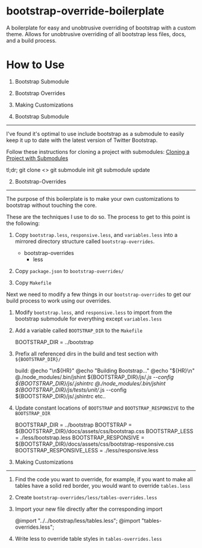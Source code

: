 bootstrap-override-boilerplate
==============================

A boilerplate for easy and unobtrusive overriding of bootstrap with a custom theme.
Allows for unobtrusive overriding of all bootstrap less files, docs, and a build process.

How to Use
==========

1) Bootstrap Submodule
2) Bootstrap Overrides
3) Making Customizations

1) Bootstrap Submodule
----------------------

I've found it's optimal to use include bootstrap as a submodule to easily keep it up to date with the latest version of Twitter Bootstrap.

Follow these instructions for cloning a project with submodules:
[Cloning a Project with Submodules](http://git-scm.com/book/en/Git-Tools-Submodules#Cloning-a-Project-with-Submodules)

tl;dr;
    git clone <<git-url>>
    git submodule init
    git submodule update

2) Bootstrap-Overrides
----------------------

The purpose of this boilerplate is to make your own customizations to bootstrap without touching the core.

These are the techniques I use to do so. The process to get to this point is the following:

1. Copy ```bootstrap.less```, ```responsive.less```, and ```variables.less``` into a mirrored directory structure called ```bootstrap-overrides```.

    - bootstrap-overrides
      - less

2. Copy ```package.json``` to ```bootstrap-overrides/```

3. Copy ```Makefile```

Next we need to modify a few things in our ```bootstrap-overrides``` to get our build process to work using our overrides.

1. Modify ```bootstrap.less```, and ```responsive.less``` to import from the bootstrap submodule for everything except ```variables.less```

2. Add a variable called ```BOOTSTRAP_DIR``` to the ```Makefile```

   BOOTSTRAP_DIR = ../bootstrap

3. Prefix all referenced dirs in the build and test section with ```${BOOTSTRAP_DIR}/```

    build:
    	@echo "\n${HR}"
    	@echo "Building Bootstrap..."
    	@echo "${HR}\n"
    	@./node_modules/.bin/jshint ${BOOTSTRAP_DIR}/js/*.js --config ${BOOTSTRAP_DIR}/js/.jshintrc
    	@./node_modules/.bin/jshint ${BOOTSTRAP_DIR}/js/tests/unit/*.js --config ${BOOTSTRAP_DIR}/js/.jshintrc
    	etc..

4. Update constant locations of ```BOOTSTRAP``` and ```BOOTSTRAP_RESPONSIVE``` to the ```BOOTSTRAP_DIR```

    BOOTSTRAP_DIR = ../bootstrap
    BOOTSTRAP = ${BOOTSTRAP_DIR}/docs/assets/css/bootstrap.css
    BOOTSTRAP_LESS = ./less/bootstrap.less
    BOOTSTRAP_RESPONSIVE = ${BOOTSTRAP_DIR}/docs/assets/css/bootstrap-responsive.css
    BOOTSTRAP_RESPONSIVE_LESS = ./less/responsive.less

3) Making Customizations
------------------------

1. Find the code you want to override, for example, if you want to make all tables have a solid red border, you would want to override ```tables.less```

2. Create ```bootstrap-overrides/less/tables-overrides.less```

3. Import your new file directly after the corresponding import

    @import "../../bootstrap/less/tables.less";
    @import "tables-overrides.less";

4. Write less to override table styles in ```tables-overrides.less```


